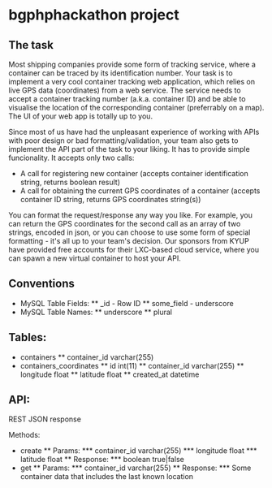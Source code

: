 # bgphphackathon project

## The task

Most shipping companies provide some form of tracking service, where a container can be traced by its identification number. Your task is to implement a very cool container tracking web application, which relies on live GPS data (coordinates) from a web service. The service needs to accept a container tracking number (a.k.a. container ID) and be able to visualise the location of the corresponding container (preferrably on a map). The UI of your web app is totally up to you.

Since most of us have had the unpleasant experience of working with APIs with poor design or bad formatting/validation, your team also gets to implement the API part of the task to your liking. It has to provide simple funcionality. It accepts only two calls:

* A call for registering new container (accepts container identification string, returns boolean result)
* A call for obtaining the current GPS coordinates of a container (accepts container ID string, returns GPS coordinates string(s))

You can format the request/response any way you like. For example, you can return the GPS coordinates for the second call as an array of two strings, encoded in json, or you can choose to use some form of special formatting - it's all up to your team's decision. Our sponsors from KYUP have provided free accounts for their LXC-based cloud service, where you can spawn a new virtual container to host your API.


## Conventions

* MySQL Table Fields:
** <tablename>_id - Row ID
** some_field     - underscore
* MySQL Table Names:
** underscore
** plural

## Tables:

* containers
** container_id varchar(255)
* containers_coordinates
** id int(11)
** container_id varchar(255)
** longitude float
** latitude float
** created_at datetime

## API:

REST
JSON response

Methods:

* create
** Params:
*** container_id varchar(255)
*** longitude float
*** latitude float
** Response:
*** boolean true|false
* get
** Params:
*** container_id varchar(255)
** Response:
*** Some container data that includes the last known location

